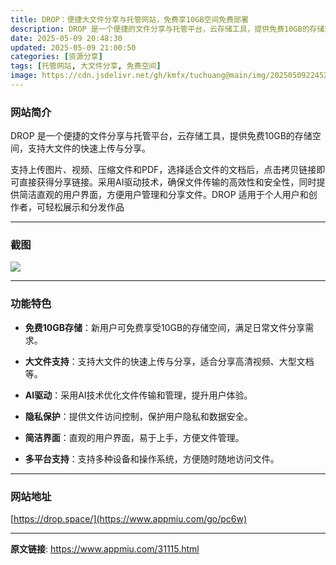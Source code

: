```yaml
---
title: DROP：便捷大文件分享与托管网站，免费享10GB空间免费部署
description: DROP 是一个便捷的文件分享与托管平台，云存储工具，提供免费10GB的存储空间，支持大文件的快速上传与分享。
date: 2025-05-09 20:48:30
updated: 2025-05-09 21:00:50
categories: [资源分享]
tags: [托管网站, 大文件分享, 免费空间]
image: https://cdn.jsdelivr.net/gh/kmfx/tuchuang@main/img/202505092245268.png
---
```


### 网站简介

DROP 是一个便捷的文件分享与托管平台，云存储工具，提供免费10GB的存储空间，支持大文件的快速上传与分享。

支持上传图片、视频、压缩文件和PDF，选择适合文件的文档后，点击拷贝链接即可直接获得分享链接。采用AI驱动技术，确保文件传输的高效性和安全性，同时提供简洁直观的用户界面，方便用户管理和分享文件。DROP 适用于个人用户和创作者，可轻松展示和分发作品

---

### 截图

![](https://cdn.jsdelivr.net/gh/kmfx/tuchuang@main/img/202505092144042.png)

---

### 功能特色

- **免费10GB存储**：新用户可免费享受10GB的存储空间，满足日常文件分享需求。

- **大文件支持**：支持大文件的快速上传与分享，适合分享高清视频、大型文档等。

- **AI驱动**：采用AI技术优化文件传输和管理，提升用户体验。 

- **隐私保护**：提供文件访问控制，保护用户隐私和数据安全。  

- **简洁界面**：直观的用户界面，易于上手，方便文件管理。

- **多平台支持**：支持多种设备和操作系统，方便随时随地访问文件。

---

### 网站地址

[https://drop.space/](https://www.appmiu.com/go/pc6w)

---

**原文链接**: https://www.appmiu.com/31115.html